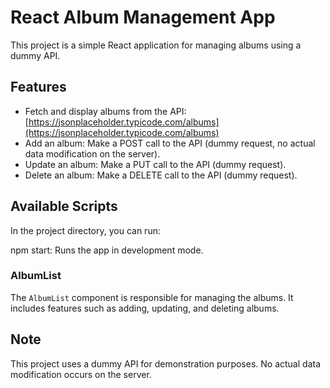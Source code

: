 # React Album Management App

This project is a simple React application for managing albums using a dummy API.

## Features

- Fetch and display albums from the API: [https://jsonplaceholder.typicode.com/albums](https://jsonplaceholder.typicode.com/albums)
- Add an album: Make a POST call to the API (dummy request, no actual data modification on the server).
- Update an album: Make a PUT call to the API (dummy request).
- Delete an album: Make a DELETE call to the API (dummy request).


## Available Scripts
In the project directory, you can run:

npm start: Runs the app in development mode.

### AlbumList

The `AlbumList` component is responsible for managing the albums. It includes features such as adding, updating, and deleting albums.

## Note
This project uses a dummy API for demonstration purposes. No actual data modification occurs on the server.